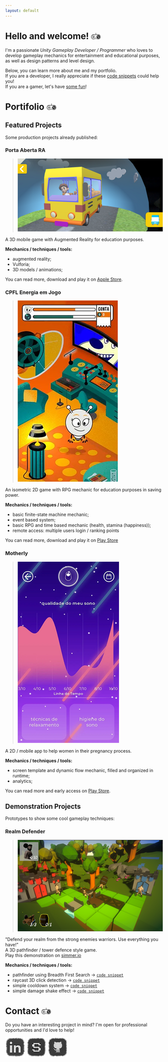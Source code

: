 ```yaml
---
layout: default
---
```


# Hello and welcome! ![Joystick](./images/joystick.png)

I'm a passionate *Unity Gameplay Developer / Programmer* who loves to develop gameplay mechanics for entertainment and educational purposes, as well as design patterns and level design.

Below, you can learn more about me and my portfolio.<br />
If you are a developer, I really appreciate if these [code snippets](https://github.com/alissin/little-big-tips) could help you!<br />
If you are a gamer, let's have [some fun](https://simmer.io/@alissin)!

# Portifolio ![Joystick](./images/joystick.png)

## Featured Projects

Some production projects already published:

###	Porta Aberta RA

> ![Porta Aberta RA](./featured-projects/porta-aberta-ra.png)

A 3D mobile game with Augmented Reality for education purposes.

**Mechanics / techniques / tools:**
* augmented reality;
* Vulforia;
* 3D models / animations;

You can read more, download and play it on [Apple Store](https://apps.apple.com/us/app/porta-aberta-ra/id1464966853).

### CPFL Energia em Jogo

> ![CPFL Energia em Jogo](./featured-projects/cpfl-energia-em-jogo.png)

An isometric 2D game with RPG mechanic for education purposes in saving power.

**Mechanics / techniques / tools:**
* basic finite-state machine mechanic;
* event based system;
* basic RPG and time based mechanic (health, stamina (happiness));
* remote access: multiple users login / ranking points

You can read more, download and play it on [Play Store](https://play.google.com/store/apps/details?id=br.com.energiaemjogo.cpfl)

### Motherly

> ![Motherly](./featured-projects/motherly.png)

A 2D / mobile app to help women in their pregnancy process.

**Mechanics / techniques / tools:**
* screen template and dynamic flow mechanic, filled and organized in runtime;
* analytics;

You can read more and early access on [Play Store](https://play.google.com/store/apps/details?id=com.perugluglu.motherly).

## Demonstration Projects

Prototypes to show some cool gameplay techniques:

###	Realm Defender

> ![Realm Defender](./demonstration-projects/realm-defender.png)

"Defend your realm from the strong enemies warriors. Use everything you have!"<br/>
A 3D pathfinder / tower defence style game.<br/>
Play this demonstration on [simmer.io](https://simmer.io/@alissin/realm-defender)

**Mechanics / techniques / tools:**
* pathfinder using Breadth First Search -> [`code snippet`](https://github.com/alissin/little-big-tips/pathfinder)
* raycast 3D click detection -> [`code snippet`](https://github.com/alissin/little-big-tips/raycast-3D-click-detection)
* simple cooldown system -> [`code snippet`](https://github.com/alissin/little-big-tips/simple-cooldown)
* simple damage shake effect -> [`code snippet`](https://github.com/alissin/little-big-tips/simple-damage-shake)

# Contact ![Joystick](./images/joystick.png)

Do you have an interesting project in mind? I'm open for professional opportunities and I'd love to help!

[![LinkedIn](./images/contact_linkedin.png)](https://linkedin.com/in/alissin)
[![SIMMER](./images/contact_simmer.png)](https://simmer.io/@alissin)
[![GitHub](./images/contact_github.png)](https://github.com/alissin/little-big-tips)

[comment]: <[![YouTube](./images/contact_youtube.png)](https://www.youtube.com/alissinsilva/)>